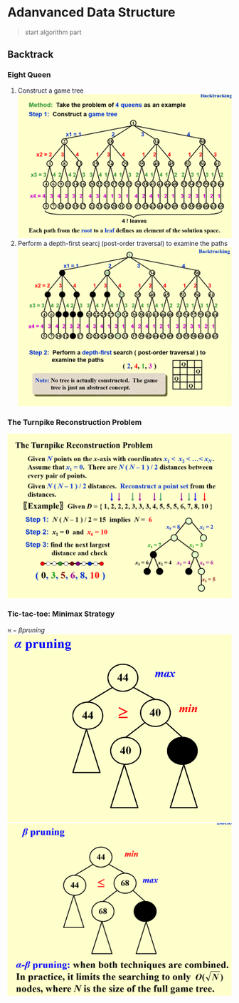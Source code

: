 # Adanvanced Data Structure
> start algorithm part
## Backtrack

### Eight Queen
1. Construct a game tree
![alt text](image-40.png)
2. Perform a depth-first searcj (post-order traversal) to examine the paths
![alt text](image-41.png)

### The Turnpike Reconstruction Problem
![alt text](image-42.png)

### Tic-tac-toe: Minimax Strategy
$\aleph-\beta pruning$
![alt text](image-43.png)
![alt text](image-44.png)